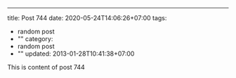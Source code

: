 ---
title: Post 744
date: 2020-05-24T14:06:26+07:00
tags:
  - random post
  - ""
category:
  - random post
  - ""
updated: 2013-01-28T10:41:38+07:00

This is content of post 744